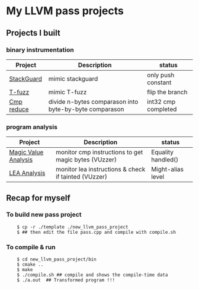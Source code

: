 # My LLVM pass projects

## Projects I built
### binary instrumentation
|    Project             | Description                                            |       status       |
|------------------------|--------------------------------------------------------|--------------------|
|  [StackGuard]          | mimic stackguard                                       | only push constant |
|   [T-fuzz]             | mimic T-fuzz                                           | flip the branch    |
|  [Cmp reduce]          | divide n-bytes comparason into byte-by-byte comparason | int32 cmp completed|

### program analysis
|    Project             | Description                                            |       status       |
|------------------------|--------------------------------------------------------|--------------------|
| [Magic Value Analysis] | monitor cmp instructions to get magic bytes (VUzzer)   | Equality handled() |
| [LEA Analysis]         | monitor lea instructions & check if tainted (VUzzer)   | Might-alias level  |






## Recap for myself

### To build new pass project
```
    $ cp -r ./template ./new_llvm_pass_project
    $ ## then edit the file pass.cpp and compile with compile.sh
```

### To compile & run
```
    $ cd new_llvm_pass_project/bin
    $ cmake ..
    $ make
    $ ./compile.sh ## compile and shows the compile-time data
    $ ./a.out  ## Transformed program !!!

```


[StackGuard]: /stackguard
[T-fuzz]: /t_fuzz
[Cmp reduce]: /cmp_reduce
[Magic Value Analysis]: /magic_value_extract
[LEA Analysis]: /lea_analysis
